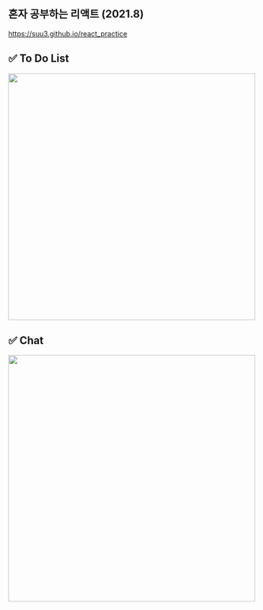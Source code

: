 ## 혼자 공부하는 리액트 (2021.8)
https://suu3.github.io/react_practice
## ✅ To Do List
<img width="500px" src="./gif/Todo.gif"/>  

## ✅ Chat
<img width="500px" src="./gif/Chat.gif"/>

